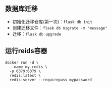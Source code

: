 ## 数据库迁移
* 初始化迁移仓库(第一次)：`flask db init`
* 创建迁移文件：`flask db migrate -m "message"`
* 迁移：`flask db upgrade`

## 运行reids容器
```angular2html
docker run -d \
  --name my-redis \
  -p 6379:6379 \
  redis:latest \
  redis-server --requirepass mypassword
```